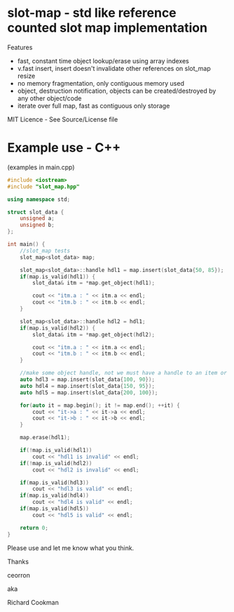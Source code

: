 # slot-map - std like reference counted slot map implementation

Features
 - fast, constant time object lookup/erase using array indexes
 - v.fast insert, insert doesn't invalidate other references on slot_map resize
 - no memory fragmentation, only contiguous memory used
 - object, destruction notification, objects can be created/destroyed by any other object/code
 - iterate over full map, fast as contiguous only storage

MIT Licence - See Source/License file

# Example use - C++

(examples in main.cpp)

```C++
#include <iostream>
#include "slot_map.hpp"

using namespace std;

struct slot_data {
	unsigned a;
	unsigned b;
};

int main() {
	//slot_map tests
	slot_map<slot_data> map;

	slot_map<slot_data>::handle hdl1 = map.insert(slot_data{50, 85});
	if(map.is_valid(hdl1)) {
		slot_data& itm = *map.get_object(hdl1);

		cout << "itm.a : " << itm.a << endl;
		cout << "itm.b : " << itm.b << endl;
	}

	slot_map<slot_data>::handle hdl2 = hdl1;
	if(map.is_valid(hdl2)) {
		slot_data& itm = *map.get_object(hdl2);

		cout << "itm.a : " << itm.a << endl;
		cout << "itm.b : " << itm.b << endl;
	}

	//make some object handle, not we must have a handle to an item or else the item would get instantly destroyed
	auto hdl3 = map.insert(slot_data{100, 90});
	auto hdl4 = map.insert(slot_data{150, 95});
	auto hdl5 = map.insert(slot_data{200, 100});

	for(auto it = map.begin(); it != map.end(); ++it) {
		cout << "it->a : " << it->a << endl;
		cout << "it->b : " << it->b << endl;
	}

	map.erase(hdl1);

	if(!map.is_valid(hdl1))
		cout << "hdl1 is invalid" << endl;
	if(!map.is_valid(hdl2))
		cout << "hdl2 is invalid" << endl;

	if(map.is_valid(hdl3))
		cout << "hdl3 is valid" << endl;
	if(map.is_valid(hdl4))
		cout << "hdl4 is valid" << endl;
	if(map.is_valid(hdl5))
		cout << "hdl5 is valid" << endl;

	return 0;
}
```

Please use and let me know what you think.

Thanks

ceorron

aka

Richard Cookman

